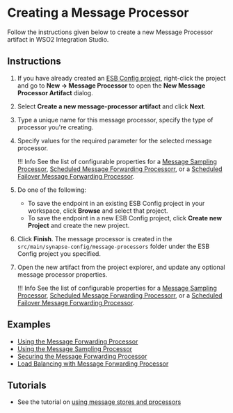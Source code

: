 # Creating a Message Processor

Follow the instructions given below to create a new Message Processor artifact in WSO2 Integration Studio.

## Instructions

1.  If you have already created an [ESB Config project](../../creating-projects/#esb-config-project), right-click the project and go to **New → Message Processor** to open the **New Message Processor Artifact** dialog.
2.  Select **Create a new message-processor artifact** and click **Next**.
3.  Type a unique name for this message processor, specify the type of processor you're creating. 
4.  Specify values for the required parameter for the selected message processor.

	!!! Info
        See the list of configurable properties for a [Message Sampling Processor](../../references/synapse-properties/message-processors/msg-sampling-processor-properties.md), [Scheduled Message Forwarding Processorr](../../references/synapse-properties/message-processors/msg-sched-forwarding-processor-properties.md), or a [Scheduled Failover Message Forwarding Processor](../../references/synapse-properties/message-processors/msg-sched-failover-forwarding-processor-properties.md).

4.  Do one of the following:  
    -   To save the endpoint in an existing ESB Config project in your workspace, click **Browse** and select that project.
    -   To save the endpoint in a new ESB Config project, click **Create new Project** and create the new project.
5.  Click **Finish**. The message processor is created in the `src/main/synapse-config/message-processors` folder under the ESB Config project you specified.
6.  Open the new artifact from the project explorer, and update any optional message processor properties.

	!!! Info
        See the list of configurable properties for a [Message Sampling Processor](../../references/synapse-properties/message-processors/msg-sampling-processor-properties.md), [Scheduled Message Forwarding Processorr](../../references/synapse-properties/message-processors/msg-sched-forwarding-processor-properties.md), or a [Scheduled Failover Message Forwarding Processor](../../references/synapse-properties/message-processors/msg-sched-failover-forwarding-processor-properties.md).

## Examples

<ul>
	<li>
		<a href="../../../../use-cases/examples/message_store_processor_examples/using-message-forwarding-processor">Using the Message Forwarding Processor</a>
	</li>
	<li>
		<a href="../../../../use-cases/examples/message_store_processor_examples/using-message-sampling-processor">Using the Message Sampling Processor</a>
	</li>
	<li>
		<a href="../../../../use-cases/examples/message_store_processor_examples/securing-message-processor">Securing the Message Forwarding Processor</a>
	</li>
	<li>
		<a href="../../../../use-cases/examples/message_store_processor_examples/loadbalancing-with-message-processor">Load Balancing with Message Forwarding Processor</a>
	</li>
</ul>

## Tutorials

-	See the tutorial on [using message stores and processors](../../../../use-cases/tutorials/storing-and-forwarding-messages)
